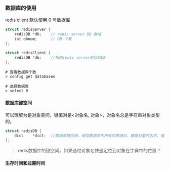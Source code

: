 



### 数据库的使用



redis client 默认使用 0 号数据库

```c
struct redisServer {
    redisDB *db;	// redis server DB 数组
    int dbnum;		// DB 个数
};

struct redisClient {
    redisDB *db;	//指向redis server的目标DB
};
```



```shell
# 查看数据库个数
> config get databases	

# 选择数据库
> select 0

```

#### 数据库键空间

可以理解为是对象空间，键值对是<对象名, 对象>，对象名总是字符串对象类型的。

```c
struct redisDB {
    dict	*dict;	//数据库键空间，保存数据库中所有的键值对，键是对象的名字，值是数据对象如列表对象
};
```

> redis数据库的键空间，如果通过对象名快速定位到对象在字典中的位置？



#### 生存时间和过期时间

